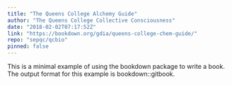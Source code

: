 ```yaml
---
title: "The Queens College Alchemy Guide"
author: "The Queens College Collective Consciousness"
date: "2018-02-02T07:17:52Z"
link: "https://bookdown.org/gdia/queens-college-chem-guide/"
repo: "sepqc/qcbio"
pinned: false
---
```


This is a minimal example of using the bookdown package to write a book. The output format for this example is bookdown::gitbook.

